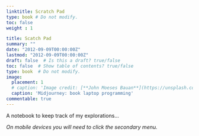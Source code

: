 ```yaml
---
linktitle: Scratch Pad
type: book # Do not modify.
toc: false
weight : 1

title: Scatch Pad
summary: ""
date: "2012-09-09T00:00:00Z"
lastmod: "2012-09-09T00:00:00Z"
draft: false  # Is this a draft? true/false
toc: false  # Show table of contents? true/false
type: book  # Do not modify.
image:
  placement: 1
  # caption: 'Image credit: [**John Moeses Bauan**](https://unsplash.com/photos/OGZtQF8iC0g)'
  caption: 'Midjourney: book laptop programming'
commentable: true
---
```


A notebook to keep track of my explorations...

*On mobile devices you will need to click the secondary menu.*